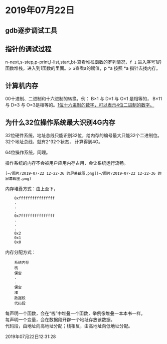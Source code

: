 # 2019年07月22日

## gdb逐步调试工具

## 指针的调试过程

n-next,s-step,p-print,l-list,start,bt-查看堆栈函数的罗列情况，`f 1` 进入序号1的函数堆栈，进入到1函数的里面。`p a`查看a的赋值，p *a 按照 *a 指针去找内存。

## 计算机内存

00十进制、二进制和十六进制的转换，例： B×1 与 D×1 与 O×1 是相等的， B×11 与 D×3 与 O×3是相等的。<u>1位十六进制的数字，可以表示4位二进制的数字。</u>

## 为什么32位操作系统最大识别4G内存

32位硬件系统，地址总线只能识别32位，给内存的编号最大只能32个二进制位。32个地址总线，就有2^32个状态， 计算得到4G。

64位操作系统，同理。

操作系统的内存不会被用户应用内存占用，会让系统运行流畅。  

    [~/图片/2019-07-22 12-22-36 的屏幕截图.png](~/图片/2019-07-22 12-22-36 的屏幕截图.png)

内存堆叠方式：由上至下，  

        0xffffffffffffffff
        .
        .
        .
        0x7fffffffffffffff
        .
        .
        .
        0x2
        0x1
        0x0

内存分配方式：

        系统内存
        栈
        保留
        .
        .
        保留
        堆
        数据段
        代码段

每声明一个函数，会在“栈”中堆叠一个函数，举例像堆叠一本本书一样。  
每声明一个变量，会在数据段开辟一个地址存放该数据。  
代码段，由地址向高地址分配；栈相反，由高地址向低地址分配。

2019年07月22日12:31:28
